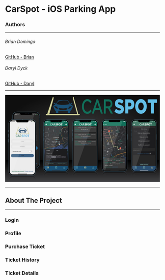 # CarSpot - iOS Parking App

### Authors
___
###### Brian Domingo
[GitHub - Brian](https://github.com/BrianJayD)

###### Daryl Dyck
[GitHub - Daryl](https://github.com/daryldyck/)

___
![Screenshots](images/Screenshots.jpg)
___
## About The Project
___ 
### Login

### Profile

### Purchase Ticket

### Ticket History

### Ticket Details

